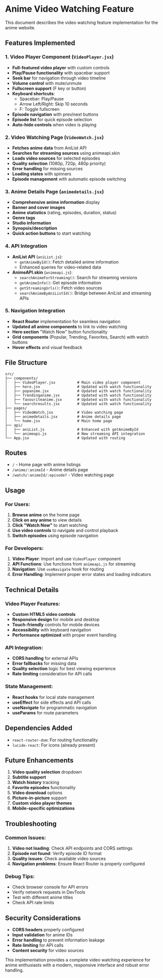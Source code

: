 # Anime Video Watching Feature

This document describes the video watching feature implementation for the anime website.

## Features Implemented

### 1. Video Player Component (`VideoPlayer.jsx`)
- **Full-featured video player** with custom controls
- **Play/Pause functionality** with spacebar support
- **Seek bar** for navigation through video timeline
- **Volume control** with mute/unmute
- **Fullscreen support** (F key or button)
- **Keyboard shortcuts**:
  - Spacebar: Play/Pause
  - Arrow Left/Right: Skip 10 seconds
  - F: Toggle fullscreen
- **Episode navigation** with prev/next buttons
- **Episode list** for quick episode selection
- **Auto-hide controls** when video is playing

### 2. Video Watching Page (`VideoWatch.jsx`)
- **Fetches anime data** from AniList API
- **Searches for streaming sources** using animeapi.skin
- **Loads video sources** for selected episodes
- **Quality selection** (1080p, 720p, 480p priority)
- **Error handling** for missing sources
- **Loading states** with spinners
- **Episode management** with automatic episode switching

### 3. Anime Details Page (`animedetails.jsx`)
- **Comprehensive anime information** display
- **Banner and cover images**
- **Anime statistics** (rating, episodes, duration, status)
- **Genre tags**
- **Studio information**
- **Synopsis/description**
- **Quick action buttons** to start watching

### 4. API Integration
- **AniList API** (`aniList.js`):
  - `getAnimeById()`: Fetch detailed anime information
  - Enhanced queries for video-related data
- **AnimeAPI.skin** (`animeapi.js`):
  - `searchAnimeForStreaming()`: Search for streaming versions
  - `getAnimeInfo()`: Get episode information
  - `getStreamingUrls()`: Fetch video sources
  - `searchAnimeByAniListId()`: Bridge between AniList and streaming APIs

### 5. Navigation Integration
- **React Router** implementation for seamless navigation
- **Updated all anime components** to link to video watching
- **Hero section** "Watch Now" button functionality
- **Grid components** (Popular, Trending, Favorites, Search) with watch buttons
- **Hover effects** and visual feedback

## File Structure

```
src/
├── components/
│   ├── VideoPlayer.jsx          # Main video player component
│   ├── hero.jsx                 # Updated with watch functionality
│   ├── popanime.jsx             # Updated with watch functionality
│   ├── Trendinganime.jsx        # Updated with watch functionality
│   ├── favouriteanime.jsx       # Updated with watch functionality
│   └── searchresults.jsx        # Updated with watch functionality
├── pages/
│   ├── VideoWatch.jsx           # Video watching page
│   ├── animedetails.jsx         # Anime details page
│   └── home.jsx                 # Main home page
├── api/
│   ├── aniList.js               # Enhanced with getAnimeById
│   └── animeapi.js              # New streaming API integration
└── App.jsx                      # Updated with routing
```

## Routes

- `/` - Home page with anime listings
- `/anime/:animeId` - Anime details page
- `/watch/:animeId/:episode?` - Video watching page

## Usage

### For Users:
1. **Browse anime** on the home page
2. **Click on any anime** to view details
3. **Click "Watch Now"** to start watching
4. **Use video controls** to navigate and control playback
5. **Switch episodes** using episode navigation

### For Developers:
1. **Video Player**: Import and use `VideoPlayer` component
2. **API Functions**: Use functions from `animeapi.js` for streaming
3. **Navigation**: Use `useNavigate` hook for routing
4. **Error Handling**: Implement proper error states and loading indicators

## Technical Details

### Video Player Features:
- **Custom HTML5 video controls**
- **Responsive design** for mobile and desktop
- **Touch-friendly** controls for mobile devices
- **Accessibility** with keyboard navigation
- **Performance optimized** with proper event handling

### API Integration:
- **CORS handling** for external APIs
- **Error fallbacks** for missing data
- **Quality selection** logic for best viewing experience
- **Rate limiting** consideration for API calls

### State Management:
- **React hooks** for local state management
- **useEffect** for side effects and API calls
- **useNavigate** for programmatic navigation
- **useParams** for route parameters

## Dependencies Added

- `react-router-dom`: For routing functionality
- `lucide-react`: For icons (already present)

## Future Enhancements

1. **Video quality selection** dropdown
2. **Subtitle support**
3. **Watch history** tracking
4. **Favorite episodes** functionality
5. **Video download** options
6. **Picture-in-picture** support
7. **Custom video player themes**
8. **Mobile-specific optimizations**

## Troubleshooting

### Common Issues:
1. **Video not loading**: Check API endpoints and CORS settings
2. **Episode not found**: Verify episode ID format
3. **Quality issues**: Check available video sources
4. **Navigation problems**: Ensure React Router is properly configured

### Debug Tips:
- Check browser console for API errors
- Verify network requests in DevTools
- Test with different anime titles
- Check API rate limits

## Security Considerations

- **CORS headers** properly configured
- **Input validation** for anime IDs
- **Error handling** to prevent information leakage
- **Rate limiting** for API calls
- **Content security** for video sources

This implementation provides a complete video watching experience for anime enthusiasts with a modern, responsive interface and robust error handling.
